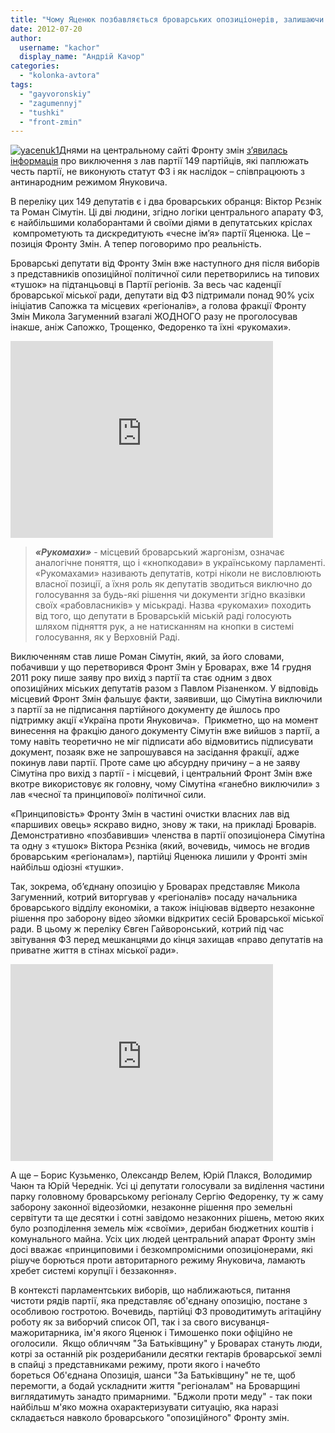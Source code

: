 ```yaml
---
title: "Чому Яценюк позбавляється броварських опозиціонерів, залишаючи у власних лавах «тушки» для ПР? ВІДЕО"
date: 2012-07-20
author: 
  username: "kachor"
  display_name: "Андрій Качор"
categories: 
  - "kolonka-avtora"
tags: 
  - "gayvoronskiy"
  - "zagumennyj"
  - "tushki"
  - "front-zmin"
---
```


[![](https://mpz.brovary.org/wp-content/uploads/2012/07/yacenuk1.jpg "yacenuk1")](https://mpz.brovary.org/wp-content/uploads/2012/07/yacenuk1.jpg)Днями на центральному сайті Фронту змін [з’явилась інформація](http://frontzmin.ua/ua/media/news/none/11652-front-zmin-ochischue-svoyi-rjadi.html) про виключення з лав партії 149 партійців, які паплюжать честь партії, не виконують статут ФЗ і як наслідок – співпрацюють з антинародним режимом Януковича.

В переліку цих 149 депутатів є і два броварських обранця: Віктор Рєзнік та Роман Сімутін. Ці дві людини, згідно логіки центрального апарату ФЗ, є найбільшими колаборантами й своїми діями в депутатських кріслах  компрометують та дискредитують «чесне ім’я» партії Яценюка. Це – позиція Фронту Змін. А тепер поговоримо про реальність.

Броварські депутати від Фронту Змін вже наступного дня після виборів з представників опозиційної політичної сили перетворились на типових «тушок» на підтанцьовці в Партії регіонів. За весь час каденції броварської міської ради, депутати від ФЗ підтримали понад 90% усіх ініціатив Сапожка та місцевих «регіоналів», а голова фракції Фронту Змін Микола Загуменний взагалі ЖОДНОГО разу не проголосував інакше, аніж Сапожко, Трощенко, Федоренко та їхні «рукомахи».

<iframe src="http://www.youtube.com/embed/a5ZI6Xi41bs" frameborder="0" width="420" height="315"></iframe>

> _**«Рукомахи»**_ - місцевий броварський жаргонізм, означає аналогічне поняття, що і «кнопкодави» в українському парламенті. «Рукомахами» називають депутатів, котрі ніколи не висловлюють власної позиції, а їхня роль як депутатів зводиться виключно до голосування за будь-які рішення чи документи згідно вказівки своїх «рабовласників» у міськраді. Назва «рукомахи» походить від того, що депутати в Броварській міській раді голосують шляхом підняття рук, а не натисканням на кнопки в системі голосування, як у Верховній Раді.

Виключенням став лише Роман Сімутін, який, за його словами, побачивши у що перетворився Фронт Змін у Броварах, вже 14 грудня 2011 року пише заяву про вихід з партії та стає одним з двох опозиційних міських депутатів разом з Павлом Різаненком. У відповідь місцевий Фронт Змін фальшує факти, заявивши, що Сімутіна виключили з партії за не підписання партійного документу де йшлось про підтримку акції «Україна проти Януковича».  Прикметно, що на момент винесення на фракцію даного документу Сімутін вже вийшов з партії, а тому навіть теоретично не міг підписати або відмовитись підписувати документ, позаяк вже не запрошувався на засідання фракції, адже покинув лави партії. Проте саме цю абсурдну причину – а не заяву Сімутіна про вихід з партії - і місцевий, і центральний Фронт Змін вже вкотре використовує як головну, чому Сімутіна «ганебно виключили» з лав «чесної та принципової» політичної сили.

«Принциповість» Фронту Змін в частині очистки власних лав від «паршивих овець» яскраво видно, знову ж таки, на прикладі Броварів. Демонстративно «позбавивши» членства в партії опозиціонера Сімутіна та одну з «тушок» Віктора Рєзніка (який, вочевидь, чимось не вгодив броварським «регіоналам»), партійці Яценюка лишили у Фронті змін найбільш одіозні «тушки».

Так, зокрема, об’єднану опозицію у Броварах представляє Микола Загуменний, котрий виторгував у «регіоналів» посаду начальника броварського відділу економіки, а також ініціював відверто незаконне рішення про заборону відео зйомки відкритих сесій Броварської міської ради. В цьому ж переліку Євген Гайворонський, котрий під час звітування ФЗ перед мешканцями до кінця захищав «право депутатів на приватне життя в стінах міської ради».

<iframe src="http://www.youtube.com/embed/3-jZcu-SqSU" frameborder="0" width="420" height="315"></iframe>

А ще – Борис Кузьменко, Олександр Велем, Юрій Плакся, Володимир Чаюн та Юрій Череднік. Усі ці депутати голосували за виділення частини парку головному броварському регіоналу Сергію Федоренку, ту ж саму заборону законної відеозйомки, незаконне рішення про земельні сервітути та ще десятки і сотні завідомо незаконних рішень, метою яких було розподілення земель між «своїми», дерибан бюджетних коштів і комунального майна. Усіх цих людей центральний апарат Фронту змін досі вважає «принциповими і безкомпромісними опозиціонерами, які рішуче борються проти авторитарного режиму Януковича, ламають хребет системі корупції і беззаконня».

В контексті парламентських виборів, що наближаються, питання чистоти рядів партії, яка представляє об'єднану опозицію, постане з особливою гостротою. Вочевидь, партійці ФЗ проводитимуть агітаційну роботу як за виборчий список ОП, так і за свого висуванця-мажоритарника, ім'я якого Яценюк і Тимошенко поки офіційно не оголосили.  Якщо обличчям "За Батьківщину" у Броварах стануть люди, котрі за останній рік роздерибанили десятки гектарів броварської землі в спайці з представниками режиму, проти якого і начебто бореться Об'єднана Опозиція, шанси "За Батьківщину" не те, щоб перемогти, а бодай ускладнити життя "регіоналам" на Броварщині виглядатимуть занадто примарними. "Бджоли проти меду" - так поки найбільш м'яко можна охарактеризувати ситуацію, яка наразі складається навколо броварського "опозиційного" Фронту змін.
